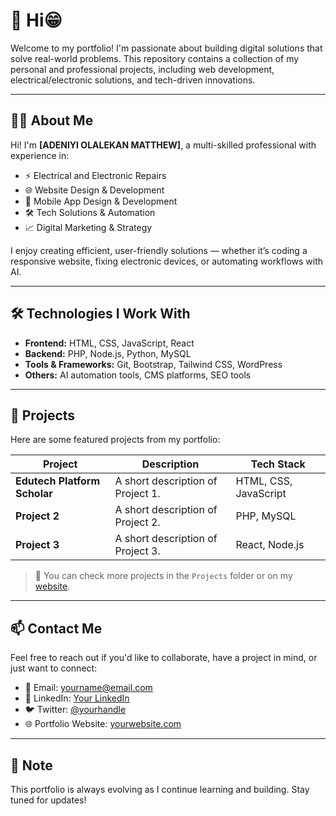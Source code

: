# 💼 Hi😁

Welcome to my portfolio! I'm passionate about building digital solutions that solve real-world problems. This repository contains a collection of my personal and professional projects, including web development, electrical/electronic solutions, and tech-driven innovations.

---

## 🧑‍💻 About Me

Hi! I'm **[ADENIYI OLALEKAN MATTHEW]**, a multi-skilled professional with experience in:

- ⚡ Electrical and Electronic Repairs  
- 🌐 Website Design & Development
- 📱 Mobile App Design & Development 
- 🛠️ Tech Solutions & Automation  
- 📈 Digital Marketing & Strategy  

I enjoy creating efficient, user-friendly solutions — whether it’s coding a responsive website, fixing electronic devices, or automating workflows with AI.

---

## 🛠️ Technologies I Work With

- **Frontend:** HTML, CSS, JavaScript, React  
- **Backend:** PHP, Node.js, Python, MySQL  
- **Tools & Frameworks:** Git, Bootstrap, Tailwind CSS, WordPress  
- **Others:** AI automation tools, CMS platforms, SEO tools  

---

## 📁 Projects

Here are some featured projects from my portfolio:

| Project | Description | Tech Stack |
|--------|-------------|------------|
| **Edutech Platform Scholar** | A short description of Project 1. | HTML, CSS, JavaScript |
| **Project 2** | A short description of Project 2. | PHP, MySQL |
| **Project 3** | A short description of Project 3. | React, Node.js |

> 🔗 You can check more projects in the `Projects` folder or on my [website](#).

---

## 📫 Contact Me

Feel free to reach out if you'd like to collaborate, have a project in mind, or just want to connect:

- 📧 Email: yourname@email.com  
- 💼 LinkedIn: [Your LinkedIn](#)  
- 🐦 Twitter: [@yourhandle](#)  
- 🌐 Portfolio Website: [yourwebsite.com](#)

---

## 📌 Note

This portfolio is always evolving as I continue learning and building. Stay tuned for updates!
